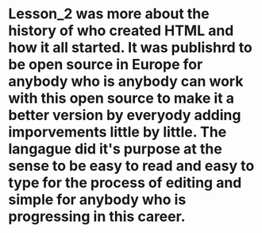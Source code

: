 # Lesson_2 was more about the history of who created HTML and how it all started. It was publishrd to be open source in Europe for anybody who is anybody can work with this open source to make it a better version by everyody adding imporvements little by little. The langague did it's purpose at the sense to be easy to read and easy to type for the process of editing and simple for anybody who is progressing in this career.

